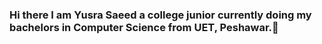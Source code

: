 ### Hi there I am Yusra Saeed a college junior currently doing my bachelors in Computer Science from UET, Peshawar.👋

<!--
**YusraSaeed/YusraSaeed** is a ✨ _special_ ✨ repository because its `README.md` (this file) appears on your GitHub profile.

Here are some ideas to get you started:

- 🔭 I’m currently working on building a webiste using MERN Stack...
- 🌱 I’m currently learning AI and Machine Learning...
- 👯 I’m looking to collaborate on ...
- 🤔 I’m looking for help with ...
- 💬 Ask me about ...
- 📫 How to reach me: ...
- 😄 Pronouns: ...
- ⚡ Fun fact: ...
-->
